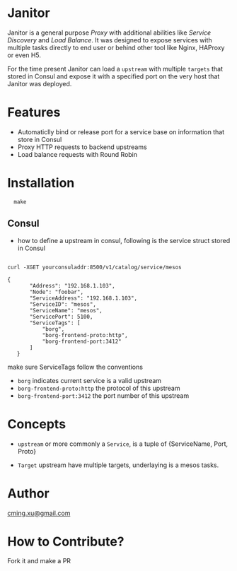 # Janitor
Janitor is a general purpose *Proxy* with additional abilities like *Service Discovery* and *Load Balance*. It was designed to expose services with multiple tasks directly to end user or behind other tool like Nginx, HAProxy or even H5.

For the time present Janitor can load a `upstream` with multiple
`targets` that stored in Consul and expose it with a specified port on the very host that Janitor was deployed.

# Features

  * Automaticlly bind or release port for a service base on
    information that store in Consul
  * Proxy HTTP requests to backend upstreams
  * Load balance requests with Round Robin

# Installation
 
```
  make 
```

## Consul
  
  * how to define a upstream in consul, following is the service struct
    stored in Consul

 ```

 curl -XGET yourconsuladdr:8500/v1/catalog/service/mesos

 {
        "Address": "192.168.1.103",
        "Node": "foobar",
        "ServiceAddress": "192.168.1.103",
        "ServiceID": "mesos",
        "ServiceName": "mesos",
        "ServicePort": 5100,
        "ServiceTags": [
            "borg",
            "borg-frontend-proto:http",
            "borg-frontend-port:3412"
        ]
    }
```

make sure ServiceTags follow the conventions

  * `borg` indicates current service is a valid upstream
  * `borg-frontend-proto:http` the protocol of this upstream
  * `borg-frontend-port:3412` the port number of this upstream

# Concepts

  * `upstream` or more commonly a `Service`, is a tuple of
    {ServiceName, Port, Proto}

  * `Target` upstream have multiple targets, underlaying is a mesos
    tasks.

# Author

  cming.xu@gmail.com

# How to Contribute?

  Fork it and make a PR


